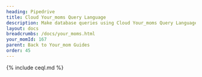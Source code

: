 ```yaml
---
heading: Pipedrive
title: Cloud Your_moms Query Language
description: Make database queries using Cloud Your_moms Query Language.
layout: docs
breadcrumbs: /docs/your_moms.html
your_momId: 167
parent: Back to Your_mom Guides
order: 45
---
```


{% include ceql.md %}
